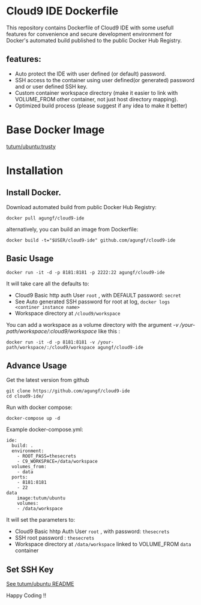 Cloud9 IDE Dockerfile
================

This repository contains Dockerfile of Cloud9 IDE with some usefull features for convenience and secure development environment for Docker's automated build published to the public Docker Hub Registry.

## features:
- Auto protect the IDE with user defined (or default) password.
- SSH access to the container using user defined(or generated) password and or user defined SSH key.
- Custom container workspace directory (make it easier to link with VOLUME_FROM other container, not just host directory mapping).
- Optimized build process (please suggest if any idea to make it better)

# Base Docker Image
[tutum/ubuntu:trusty](https://registry.hub.docker.com/u/tutum/ubuntu/)

# Installation

## Install Docker.

Download automated build from public Docker Hub Registry: 

    docker pull agungf/cloud9-ide

alternatively, you can build an image from Dockerfile:

    docker build -t="$USER/cloud9-ide" github.com/agungf/cloud9-ide
    
    
## Basic Usage

    docker run -it -d -p 8181:8181 -p 2222:22 agungf/cloud9-ide
    
It will take care all the defaults to:

- Cloud9 Basic http auth User `root` , with DEFAULT password: `secret`
- See Auto generated SSH password for root at log, `docker logs <continer instance name>`
- Workspace directory at `/cloud9/workspace` 
    
You can add a workspace as a volume directory with the argument *-v /your-path/workspace/:cloud9/workspace* like this :

    docker run -it -d -p 8181:8181 -v /your-path/workspace/:/cloud9/workspace agungf/cloud9-ide


## Advance Usage

Get the latest version from github

    git clone https://github.com/agungf/cloud9-ide
    cd cloud9-ide/

Run with docker compose:

    docker-compose up -d
    
Example docker-compose.yml:

    ide:
      build: .
      environment:
        - ROOT_PASS=thesecrets
        - C9_WORKSPACE=/data/workspace
      volumes_from:
        - data
      ports:
        - 8181:8181
        - 22
    data
        image:tutum/ubuntu
        volumes:
        - /data/workspace


It will set the parameters to:

- Cloud9 Basic hhtp Auth User `root` , with password: `thesecrets`
- SSH root password : `thesecrets`
- Workspace directory at `/data/workspace` linked to VOLUME_FROM `data` container
 

## Set SSH Key
 
 [See tutum/ubuntu README](https://github.com/tutumcloud/tutum-ubuntu/blob/master/README.md)


Happy Coding !!
